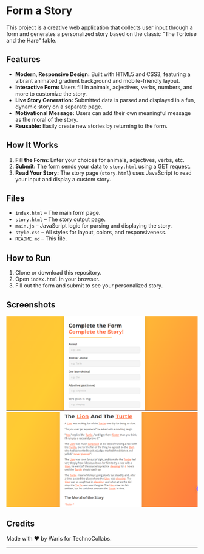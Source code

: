 # Form a Story

This project is a creative web application that collects user input through a form and generates a personalized story based on the classic "The Tortoise and the Hare" fable.

## Features

- **Modern, Responsive Design:** Built with HTML5 and CSS3, featuring a vibrant animated gradient background and mobile-friendly layout.
- **Interactive Form:** Users fill in animals, adjectives, verbs, numbers, and more to customize the story.
- **Live Story Generation:** Submitted data is parsed and displayed in a fun, dynamic story on a separate page.
- **Motivational Message:** Users can add their own meaningful message as the moral of the story.
- **Reusable:** Easily create new stories by returning to the form.

## How It Works

1. **Fill the Form:** Enter your choices for animals, adjectives, verbs, etc.
2. **Submit:** The form sends your data to `story.html` using a GET request.
3. **Read Your Story:** The story page (`story.html`) uses JavaScript to read your input and display a custom story.

## Files

- `index.html` – The main form page.
- `story.html` – The story output page.
- `main.js` – JavaScript logic for parsing and displaying the story.
- `style.css` – All styles for layout, colors, and responsiveness.
- `README.md` – This file.

## How to Run

1. Clone or download this repository.
2. Open `index.html` in your browser.
3. Fill out the form and submit to see your personalized story.

## Screenshots

![Form Screenshot](screenshot-form.png)
![Story Screenshot](screenshot-story.png)

## Credits

Made with ❤️ by Waris for TechnoCollabs.

---
